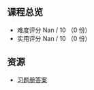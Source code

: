 ## 课程总览  
- 难度评分 Nan / 10 （0 份）  
- 实用评分 Nan / 10 （0 份）  

## 资源  
- [习题册答案](https://file.uhsea.com/2403/c75674bdf6299b92bf4c6d080f97a634DS.pdf)  